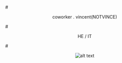 #<p align ="center"> coworker . vincent(NOTVINCE)

#<p align ="center"> HE / IT  

#<p align ="center">  ![alt text](https://i.pinimg.com/564x/b9/ea/90/b9ea90701121f3289eac4eb13aa0823d.jpg)
